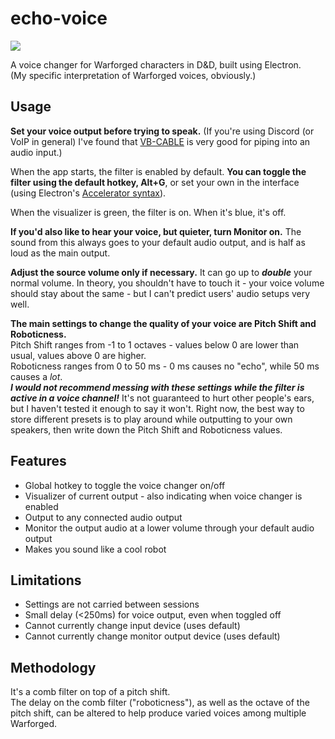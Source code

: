 # echo-voice
![](https://i.imgur.com/AVAp1jF.png)

A voice changer for Warforged characters in D&D, built using Electron.  
(My specific interpretation of Warforged voices, obviously.)

## Usage
**Set your voice output before trying to speak.** (If you're using Discord (or VoIP in general) I've found that [VB-CABLE](https://vb-audio.com/Cable/) is very good for piping into an audio input.)

When the app starts, the filter is enabled by default. **You can toggle the filter using the default hotkey, Alt+G**, or set your own in the interface (using Electron's [Accelerator syntax](https://www.electronjs.org/docs/api/accelerator)).

When the visualizer is green, the filter is on. When it's blue, it's off.

**If you'd also like to hear your voice, but quieter, turn Monitor on.** The sound from this always goes to your default audio output, and is half as loud as the main output. 

**Adjust the source volume only if necessary.** It can go up to ***double*** your normal volume. In theory, you shouldn't have to touch it - your voice volume should stay about the same - but I can't predict users' audio setups very well.

**The main settings to change the quality of your voice are Pitch Shift and Roboticness.**    
Pitch Shift ranges from -1 to 1 octaves - values below 0 are lower than usual, values above 0 are higher.    
Roboticness ranges from 0 to 50 ms - 0 ms causes no "echo", while 50 ms causes a *lot*.      
***I would not recommend messing with these settings while the filter is active in a voice channel!*** It's not guaranteed to hurt other people's ears, but I haven't tested it enough to say it won't. Right now, the best way to store different presets is to play around while outputting to your own speakers, then write down the Pitch Shift and Roboticness values.

## Features
- Global hotkey to toggle the voice changer on/off
- Visualizer of current output - also indicating when voice changer is enabled
- Output to any connected audio output
- Monitor the output audio at a lower volume through your default audio output
- Makes you sound like a cool robot

## Limitations
- Settings are not carried between sessions
- Small delay (<250ms) for voice output, even when toggled off
- Cannot currently change input device (uses default)
- Cannot currently change monitor output device (uses default)  

## Methodology
It's a comb filter on top of a pitch shift.  
The delay on the comb filter ("roboticness"), as well as the octave of the pitch shift, can be altered to help produce varied voices among multiple Warforged.